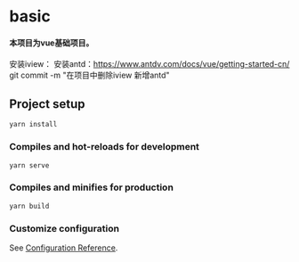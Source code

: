 # basic
#### 本项目为vue基础项目。

安装iview：
安装antd：https://www.antdv.com/docs/vue/getting-started-cn/
git commit -m "在项目中删除iview 新增antd"
## Project setup
```
yarn install
```

### Compiles and hot-reloads for development
```
yarn serve
```

### Compiles and minifies for production
```
yarn build
```

### Customize configuration
See [Configuration Reference](https://cli.vuejs.org/config/).
